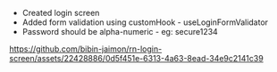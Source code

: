 - Created login screen
- Added form validation using customHook - useLoginFormValidator
- Password should be alpha-numeric - eg: secure1234

https://github.com/bibin-jaimon/rn-login-screen/assets/22428886/0d5f451e-6313-4a63-8ead-34e9c2141c39

